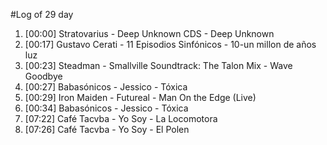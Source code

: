 #Log of 29 day

1. [00:00] Stratovarius - Deep Unknown CDS - Deep Unknown
1. [00:17] Gustavo Cerati - 11 Episodios Sinfónicos - 10-un millon de años luz
1. [00:23] Steadman - Smallville Soundtrack: The Talon Mix - Wave Goodbye
1. [00:27] Babasónicos - Jessico - Tóxica
1. [00:29] Iron Maiden - Futureal - Man On the Edge (Live)
1. [00:34] Babasónicos - Jessico - Tóxica
1. [07:22] Café Tacvba - Yo Soy - La Locomotora
1. [07:26] Café Tacvba - Yo Soy - El Polen
